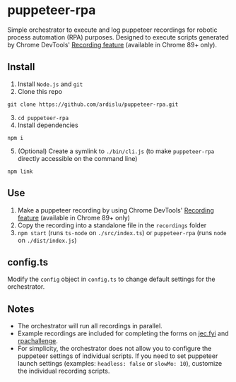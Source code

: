 # puppeteer-rpa
Simple orchestrator to execute and log puppeteer recordings for robotic process automation (RPA) purposes. Designed to execute scripts generated by Chrome DevTools' [Recording feature](https://developers.google.com/web/updates/2021/01/devtools#record) (available in Chrome 89+ only).

## Install
1. Install `Node.js` and `git`
2. Clone this repo
```
git clone https://github.com/ardislu/puppeteer-rpa.git
```
3. `cd puppeteer-rpa`
4. Install dependencies
```
npm i
```
5. (Optional) Create a symlink to `./bin/cli.js` (to make `puppeteer-rpa` directly accessible on the command line)
```
npm link
```

## Use
1. Make a puppeteer recording by using Chrome DevTools' [Recording feature](https://developers.google.com/web/updates/2021/01/devtools#record) (available in Chrome 89+ only)
2. Copy the recording into a standalone file in the `recordings` folder
3. `npm start` (runs `ts-node` on `./src/index.ts`) or `puppeteer-rpa` (runs `node` on `./dist/index.js`)

## config.ts
Modify the `config` object in `config.ts` to change default settings for the orchestrator.

## Notes
- The orchestrator will run all recordings in parallel.
- Example recordings are included for completing the forms on [jec.fyi](https://jec.fyi/demo/recorder) and [rpachallenge](http://www.rpachallenge.com/).
- For simplicity, the orchestrator does not allow you to configure the puppeteer settings of individual scripts. If you need to set puppeteer launch settings (examples: `headless: false` or `slowMo: 10`), customize the individual recording scripts.
